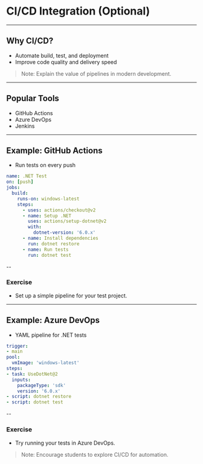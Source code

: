 # CI/CD Integration (Optional)
---
## Why CI/CD?
- Automate build, test, and deployment
- Improve code quality and delivery speed

> Note: Explain the value of pipelines in modern development.
---
## Popular Tools
- GitHub Actions
- Azure DevOps
- Jenkins

---
## Example: GitHub Actions
- Run tests on every push

```yaml
name: .NET Test
on: [push]
jobs:
  build:
    runs-on: windows-latest
    steps:
      - uses: actions/checkout@v2
      - name: Setup .NET
        uses: actions/setup-dotnet@v2
        with:
          dotnet-version: '6.0.x'
      - name: Install dependencies
        run: dotnet restore
      - name: Run tests
        run: dotnet test
```
--
### Exercise
- Set up a simple pipeline for your test project.
---
## Example: Azure DevOps
- YAML pipeline for .NET tests

```yaml
trigger:
- main
pool:
  vmImage: 'windows-latest'
steps:
- task: UseDotNet@2
  inputs:
    packageType: 'sdk'
    version: '6.0.x'
- script: dotnet restore
- script: dotnet test
```
--
### Exercise
- Try running your tests in Azure DevOps.

> Note: Encourage students to explore CI/CD for automation.